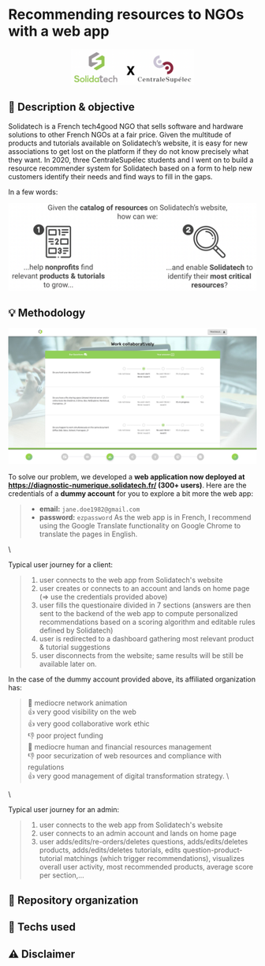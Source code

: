 # Recommending resources to NGOs with a web app

<p align="center">
  <a href="#"><img src="./resources/sponsors.png" width="250" title="sponsors"></a>
</p>


## :dart: Description & objective

Solidatech is a French tech4good NGO that sells software and hardware solutions to other French NGOs at a fair price. Given the multitude of products and tutorials available on Solidatech’s website, it is easy for new associations to get lost on the platform if they do not know precisely what they want. In 2020, three CentraleSupélec students and I went on to build a resource recommender system for Solidatech based on a form to help new customers identify their needs and find ways to fill in the gaps.

In a few words:
<p align="center">
  <a href="#"><img src="./resources/objective.png" width="530" title="objective"></a>
</p>


## :bulb: Methodology
<p align="center">
  <a href="https://diagnostic-numerique.solidatech.fr/"><img src="./resources/website.jpeg" width="900" title="website"></a>
</p>

To solve our problem, we developed a **web application now deployed at https://diagnostic-numerique.solidatech.fr/ (300+ users)**. Here are the credentials of a **dummy account** for you to explore a bit more the web app:
> - **email:** ```jane.doe1982@gmail.com```
> - **password:** ```ezpassword```
As the web app is in French, I recommend using the Google Translate functionality on Google Chrome to translate the pages in English.

\

Typical user journey for a client:
> 1. user connects to the web app from Solidatech's website
> 2. user creates or connects to an account and lands on home page (=> use the credentials provided above)
> 3. user fills the questionaire divided in 7 sections (answers are then sent to the backend of the web app to compute personalized recommendations based on a scoring algorithm and editable rules defined by Solidatech)
> 4. user is redirected to a dashboard gathering most relevant product & tutorial suggestions
> 5. user disconnects from the website; same results will be still be available later on.

In the case of the dummy account provided above, its affiliated organization has:
> :pinched_fingers: mediocre network animation \
> :+1: very good visibility on the web \
> :+1: very good collaborative work ethic \
> :-1: poor project funding \
> :pinched_fingers: mediocre human and financial resources management \
> :-1: poor securization of web resources and compliance with regulations \
> :+1: very good management of digital transformation strategy. \

\

Typical user journey for an admin:
> 1. user connects to the web app from Solidatech's website
> 2. user connects to an admin account and lands on home page
> 3. user adds/edits/re-orders/deletes questions, adds/edits/deletes products, adds/edits/deletes tutorials, edits question-product-tutorial matchings (which trigger recommendations), visualizes overall user activity, most recommended products, average score per section,...


## :file_folder: Repository organization



## :wrench:	Techs used



## :warning: Disclaimer
